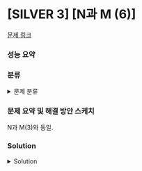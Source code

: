 # [SILVER 3] [N과 M (6)]

[문제 링크](https://www.acmicpc.net/problem/15655) 

### 성능 요약

### 분류

<details><summary>문제 분류</summary> 

[백트래킹]

</details>

### 문제 요약 및 해결 방안 스케치

N과 M(3)와 동일.

### Solution

<details><summary>Solution</summary> 

[Source Code]

</details>
